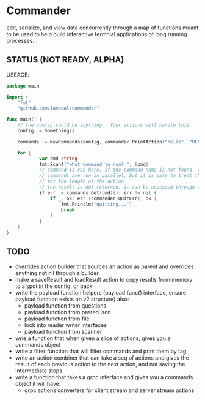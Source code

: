 # Commander

edit, serialize, and view data concurrently through a map of functions meant to be used 
to help build interactive termnial applications of long running processes.

## STATUS (NOT READY, ALPHA)


USEAGE:


```go
package main

import (
    "fmt"
    "github.com/iamneal/commander"

func main() {
    // the config could be anything.  Your actions will handle this 
    config := Something{}

    commands := NewCommands(config, commander.PrintAction("hello", "HELLO WORLD")

	for {
        	var cmd string
        	fmt.Scanf("what command to run? ", &cmd)
        	// command is ran here, if the command name is not found, the help command is ran
        	// commands are run in parallel, but it is safe to treat them as having sole access to the config
        	// for the length of the action
        	// the result is not returned, it can be accessed through the lookup command, and the action name
        	if err := commands.Get(cmd)(); err != nil {
        	    if _, ok: err.(commander.QuitErr); ok {
        	        fmt.Println("quitting...")
        	        break
        	    }
        	}
	}
}
```

## TODO
- overrides action builder that sources an action as parent and overrides anything not nil through a builder
- make a saveResult and loadResult action to copy results from memory to a spot in the config, or back
- write the payload function helpers (payload func() interface, ensure payload function exists on v2 structure)
    also:
    - payload function from questions
    - payload function from pasted json
    - payload function from file
    - look into reader writer interfaces
    - payload function from scanner
- wrie a function that when given a slice of actions, gives you a commands object
- write a filter function that will filter commands and print them by tag
- write an action combiner that can take a seq of actions and gives the result of each previous action
    to the next action, and not saving the intermediate steps
- write a function that takes a grpc interface and gives you a commands object
    it will have:
    - grpc actions converters for client stream and server stream actions

